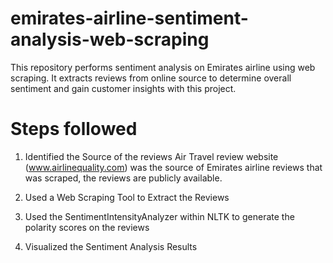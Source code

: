 # emirates-airline-sentiment-analysis-web-scraping
This repository performs sentiment analysis on Emirates airline using web scraping. It extracts reviews from online source to determine overall sentiment and gain customer insights with this project.

# Steps followed 
1. Identified the Source of the reviews
Air Travel review website (www.airlinequality.com) was the source of Emirates airline reviews that was scraped, the reviews are publicly available.

2. Used a Web Scraping Tool to Extract the Reviews

3. Used the SentimentIntensityAnalyzer within NLTK to generate the polarity scores on the reviews

4. Visualized the Sentiment Analysis Results
